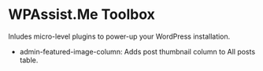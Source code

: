# WPAssist.Me Toolbox

Inludes micro-level plugins to power-up your WordPress installation.

 - admin-featured-image-column: Adds post thumbnail column to All posts table.